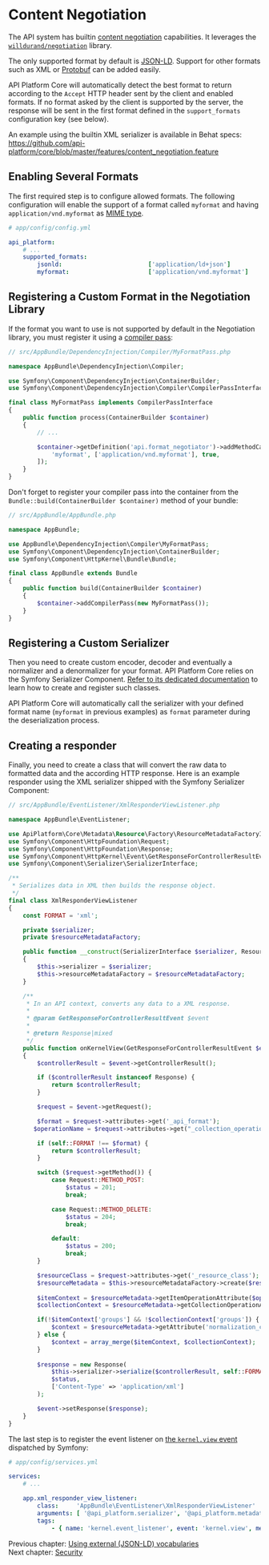 # Content Negotiation

The API system has builtin [content negotiation](https://en.wikipedia.org/wiki/Content_negotiation) capabilities.
It leverages the [`willdurand/negotiation`](https://github.com/willdurand/Negotiation) library.

The only supported format by default is [JSON-LD](https://json-ld.org). Support for other formats such as XML or [Protobuf](https://developers.google.com/protocol-buffers/)
can be added easily.

API Platform Core will automatically detect the best format to return according to the `Accept` HTTP header sent by the
client and enabled formats. If no format asked by the client is supported by the server, the response will be sent in the
first format defined in the `support_formats` configuration key (see below).

An example using the builtin XML serializer is available in Behat specs: https://github.com/api-platform/core/blob/master/features/content_negotiation.feature

## Enabling Several Formats

The first required step is to configure allowed formats. The following configuration will enable the support of a format
called `myformat` and having `application/vnd.myformat` as [MIME type](https://en.wikipedia.org/wiki/Media_type).

```yaml
# app/config/config.yml

api_platform:
    # ...
    supported_formats:
        jsonld:                        ['application/ld+json']
        myformat:                      ['application/vnd.myformat']
```

## Registering a Custom Format in the Negotiation Library

If the format you want to use is not supported by default in the Negotiation library, you must register it using a [compiler
pass](https://symfony.com/doc/current/components/dependency_injection/compilation.html#creating-a-compiler-pass):

```php
// src/AppBundle/DependencyInjection/Compiler/MyFormatPass.php

namespace AppBundle\DependencyInjection\Compiler;

use Symfony\Component\DependencyInjection\ContainerBuilder;
use Symfony\Component\DependencyInjection\Compiler\CompilerPassInterface;

final class MyFormatPass implements CompilerPassInterface
{
    public function process(ContainerBuilder $container)
    {
        // ...

        $container->getDefinition('api.format_negotiator')->addMethodCall('registerFormat', [
            'myformat', ['application/vnd.myformat'], true,
        ]);
    }
}
```

Don't forget to register your compiler pass into the container from the `Bundle::build(ContainerBuilder $container)` method of your bundle:

```php
// src/AppBundle/AppBundle.php

namespace AppBundle;

use AppBundle\DependencyInjection\Compiler\MyFormatPass;
use Symfony\Component\DependencyInjection\ContainerBuilder;
use Symfony\Component\HttpKernel\Bundle\Bundle;

final class AppBundle extends Bundle
{
    public function build(ContainerBuilder $container)
    {
        $container->addCompilerPass(new MyFormatPass());
    }
}
```

## Registering a Custom Serializer

Then you need to create custom encoder, decoder and eventually a normalizer and a denormalizer for your format. API Platform
Core relies on the Symfony Serializer Component. [Refer to its dedicated documentation](https://symfony.com/doc/current/cookbook/serializer.html#adding-normalizers-and-encoders)
to learn how to create and register such classes.

API Platform Core will automatically call the serializer with your defined format name (`myformat` in previous examples)
as `format` parameter during the deserialization process.

## Creating a responder

Finally, you need to create a class that will convert the raw data to formatted data and the according HTTP response.
Here is an example responder using the XML serializer shipped with the Symfony Serializer Component:

```php
// src/AppBundle/EventListener/XmlResponderViewListener.php

namespace AppBundle\EventListener;

use ApiPlatform\Core\Metadata\Resource\Factory\ResourceMetadataFactoryInterface;
use Symfony\Component\HttpFoundation\Request;
use Symfony\Component\HttpFoundation\Response;
use Symfony\Component\HttpKernel\Event\GetResponseForControllerResultEvent;
use Symfony\Component\Serializer\SerializerInterface;

/**
 * Serializes data in XML then builds the response object.
 */
final class XmlResponderViewListener
{
    const FORMAT = 'xml';

    private $serializer;
    private $resourceMetadataFactory;

    public function __construct(SerializerInterface $serializer, ResourceMetadataFactoryInterface $resourceMetadataFactory)
    {
        $this->serializer = $serializer;
        $this->resourceMetadataFactory = $resourceMetadataFactory;
    }

    /**
     * In an API context, converts any data to a XML response.
     *
     * @param GetResponseForControllerResultEvent $event
     *
     * @return Response|mixed
     */
    public function onKernelView(GetResponseForControllerResultEvent $event)
    {
        $controllerResult = $event->getControllerResult();

        if ($controllerResult instanceof Response) {
            return $controllerResult;
        }

        $request = $event->getRequest();

        $format = $request->attributes->get('_api_format');
       $operationName = $request->attributes->get("_collection_operation_name", $request->attributes->get('_item_operation_name'));

        if (self::FORMAT !== $format) {
            return $controllerResult;
        }

        switch ($request->getMethod()) {
            case Request::METHOD_POST:
                $status = 201;
                break;

            case Request::METHOD_DELETE:
                $status = 204;
                break;

            default:
                $status = 200;
                break;
        }

        $resourceClass = $request->attributes->get('_resource_class');
        $resourceMetadata = $this->resourceMetadataFactory->create($resourceClass);
        
        $itemContext = $resourceMetadata->getItemOperationAttribute($operationName, 'normalization_context', ['groups' => []], false);
        $collectionContext = $resourceMetadata->getCollectionOperationAttribute($operationName, 'normalization_context', ['groups' => []], false);

        if(!$itemContext['groups'] && !$collectionContext['groups']) {
            $context = $resourceMetadata->getAttribute('normalization_context', []);
        } else {
            $context = array_merge($itemContext, $collectionContext);
        }
        
        $response = new Response(
            $this->serializer->serialize($controllerResult, self::FORMAT, $context),
            $status,
            ['Content-Type' => 'application/xml']
        );

        $event->setResponse($response);
    }
}
```

The last step is to register the event listener on [the `kernel.view` event](http://symfony.com/doc/current/components/http_kernel/introduction.html#the-kernel-view-event)
dispatched by Symfony:

```yaml
# app/config/services.yml

services:
    # ...

    app.xml_responder_view_listener:
        class:     'AppBundle\EventListener\XmlResponderViewListener'
        arguments: [ '@api_platform.serializer', '@api_platform.metadata.resource.metadata_factory' ]
        tags:
            - { name: 'kernel.event_listener', event: 'kernel.view', method: 'onKernelView' }
```

Previous chapter: [Using external (JSON-LD) vocabularies](external-vocabularies.md)<br>
Next chapter: [Security](security.md)
